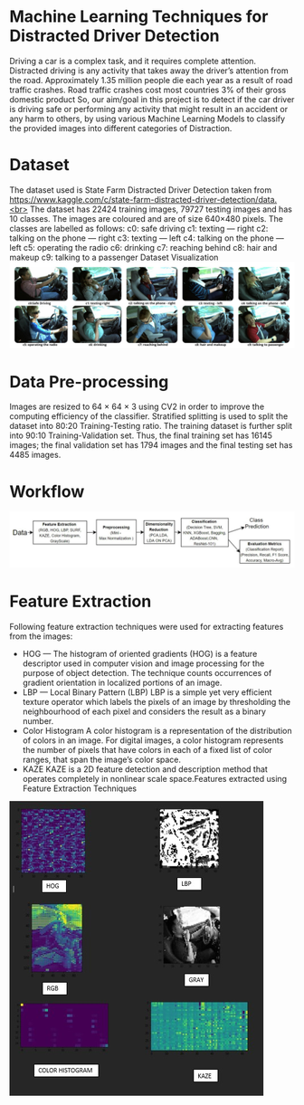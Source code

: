 # Machine Learning Techniques for Distracted Driver Detection
Driving a car is a complex task, and it requires complete attention. Distracted driving is any activity that takes away the driver’s attention from the road. Approximately 1.35 million people die each year as a result of road traffic crashes.
Road traffic crashes cost most countries 3% of their gross domestic product So, our aim/goal in this project is to detect if the car driver is driving safe or performing any activity that might result in an accident or any harm to others, by using various Machine Learning Models to classify the provided images into different categories of Distraction.
# Dataset
The dataset used is State Farm Distracted Driver Detection taken from https://www.kaggle.com/c/state-farm-distracted-driver-detection/data.<br>
The dataset has 22424 training images, 79727 testing images and has 10 classes. The images are coloured and are of size 640×480 pixels. The classes are labelled as follows:
c0: safe driving
c1: texting — right
c2: talking on the phone — right
c3: texting — left
c4: talking on the phone — left
c5: operating the radio
c6: drinking
c7: reaching behind
c8: hair and makeup
c9: talking to a passenger
Dataset Visualization
<img src="./imgs/img1.jpeg">
# Data Pre-processing
Images are resized to 64 × 64 × 3 using CV2 in order to improve the computing efficiency of the classifier.
Stratified splitting is used to split the dataset into 80:20 Training-Testing ratio. The training dataset is further split into 90:10 Training-Validation set.
Thus, the final training set has 16145 images; the final validation set has 1794 images and the final testing set has 4485 images.
# Workflow
<img src="./imgs/img2.jpeg">

# Feature Extraction

Following feature extraction techniques were used for extracting features from the images:
* HOG — The histogram of oriented gradients
(HOG) is a feature descriptor used in computer vision and image processing for the purpose of object detection. The technique counts occurrences of gradient orientation in localized portions of an image.
* LBP — Local Binary Pattern (LBP)
LBP is a simple yet very efficient texture operator which labels the pixels of an image by thresholding the neighbourhood of each pixel and considers the result as a binary number.
* Color Histogram
A color histogram is a representation of the distribution of colors in an image. For digital images, a color histogram represents the number of pixels that have colors in each of a fixed list of color ranges, that span the image’s color space.
* KAZE
KAZE is a 2D feature detection and description method that operates completely in nonlinear scale space.Features extracted using Feature Extraction Techniques
<img src="./imgs/img3.jpeg">

